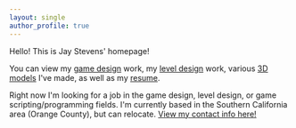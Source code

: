 ```yaml
---
layout: single
author_profile: true
---
```


Hello! This is Jay Stevens' homepage!

You can view my [game design](/games/) work, my [level design](/levels/) work, various [3D models](/models/) I've made, as well as my [resume](/resume).

Right now I'm looking for a job in the game design, level design, or game scripting/programming fields. I'm currently based in the Southern California area (Orange County), but can relocate. [View my contact info here!](/about)
